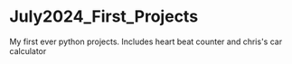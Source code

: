 # July2024_First_Projects
My first ever python projects. Includes heart beat counter and chris's car calculator
